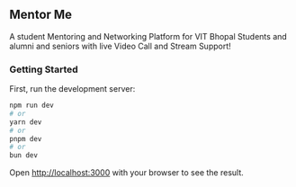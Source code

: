 ## Mentor Me

A student Mentoring and Networking Platform for VIT Bhopal Students and alumni and seniors
with live Video Call and Stream Support!

### Getting Started

First, run the development server:

```bash
npm run dev
# or
yarn dev
# or
pnpm dev
# or
bun dev
```

Open [http://localhost:3000](http://localhost:3000) with your browser to see the result.
